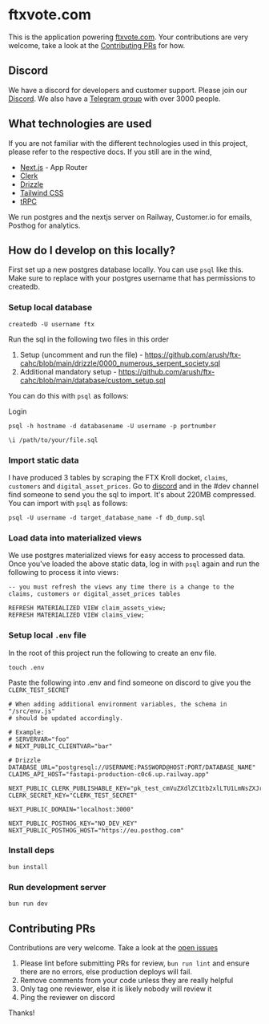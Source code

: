 # ftxvote.com

This is the application powering [ftxvote.com](https://ftxvote.com). Your contributions are very welcome, take a look at the [Contributing PRs](https://github.com/arush/ftx-cahc?tab=readme-ov-file#contributing-prs) for how.

## Discord

We have a discord for developers and customer support. Please join our [Discord](https://discord.gg/RfYm9S8g).
We also have a [Telegram group](https://t.me/ftxcoalition) with over 3000 people.

## What technologies are used

If you are not familiar with the different technologies used in this project, please refer to the respective docs. If you still are in the wind,

- [Next.js](https://nextjs.org) - App Router
- [Clerk](https://clerk.com)
- [Drizzle](https://orm.drizzle.team)
- [Tailwind CSS](https://tailwindcss.com)
- [tRPC](https://trpc.io)

We run postgres and the nextjs server on Railway, Customer.io for emails, Posthog for analytics.

## How do I develop on this locally?

First set up a new postgres database locally. You can use `psql` like this. Make sure to replace with your postgres username that has permissions to createdb.

### Setup local database

```
createdb -U username ftx
```

Run the sql in the following two files in this order

1. Setup (uncomment and run the file) - https://github.com/arush/ftx-cahc/blob/main/drizzle/0000_numerous_serpent_society.sql
2. Additional mandatory setup - https://github.com/arush/ftx-cahc/blob/main/database/custom_setup.sql

You can do this with `psql` as follows:

Login

```
psql -h hostname -d databasename -U username -p portnumber
```

```
\i /path/to/your/file.sql
```

### Import static data

I have produced 3 tables by scraping the FTX Kroll docket, `claims`, `customers` and `digital_asset_prices`. Go to [discord](https://discord.gg/RfYm9S8g) and in the #dev channel find someone to send you the sql to import. It's about 220MB compressed. You can import with `psql` as follows:

```
psql -U username -d target_database_name -f db_dump.sql
```

### Load data into materialized views

We use postgres materialized views for easy access to processed data. Once you've loaded the above static data, log in with `psql` again and run the following to process it into views:

```
-- you must refresh the views any time there is a change to the claims, customers or digital_asset_prices tables

REFRESH MATERIALIZED VIEW claim_assets_view;
REFRESH MATERIALIZED VIEW claims_view;
```

### Setup local `.env` file

In the root of this project run the following to create an env file.

```
touch .env
```

Paste the following into .env and find someone on discord to give you the `CLERK_TEST_SECRET`

```
# When adding additional environment variables, the schema in "/src/env.js"
# should be updated accordingly.

# Example:
# SERVERVAR="foo"
# NEXT_PUBLIC_CLIENTVAR="bar"

# Drizzle
DATABASE_URL="postgresql://USERNAME:PASSWORD@HOST:PORT/DATABASE_NAME"
CLAIMS_API_HOST="fastapi-production-c0c6.up.railway.app"

NEXT_PUBLIC_CLERK_PUBLISHABLE_KEY="pk_test_cmVuZXdlZC1tb2xlLTU1LmNsZXJrLmFjY291bnRzLmRldiQ"
CLERK_SECRET_KEY="CLERK_TEST_SECRET"

NEXT_PUBLIC_DOMAIN="localhost:3000"

NEXT_PUBLIC_POSTHOG_KEY="NO_DEV_KEY"
NEXT_PUBLIC_POSTHOG_HOST="https://eu.posthog.com"

```

### Install deps

```
bun install
```

### Run development server

```
bun run dev
```

## Contributing PRs

Contributions are very welcome. Take a look at the [open issues](https://github.com/arush/ftx-cahc/issues)

1. Please lint before submitting PRs for review, `bun run lint` and ensure there are no errors, else production deploys will fail.
1. Remove comments from your code unless they are really helpful
1. Only tag one reviewer, else it is likely nobody will review it
1. Ping the reviewer on discord

Thanks!
